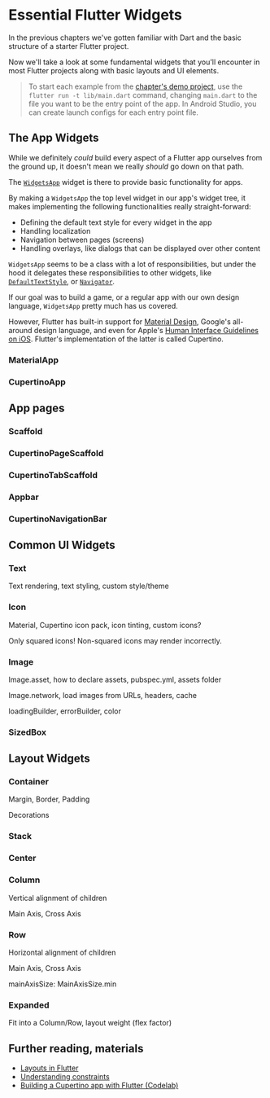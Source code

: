 # Essential Flutter Widgets

In the previous chapters we've gotten familiar with Dart and the basic structure of a starter Flutter project.

Now we'll take a look at some fundamental widgets that you'll encounter in most Flutter projects along with basic layouts and UI elements.

> To start each example from the [chapter's demo project](/projects/chapters/chapter_03), use the `flutter run -t lib/main.dart` command, changing `main.dart` to the file you want to be the entry point of the app.
> In Android Studio, you can create launch configs for each entry point file.

## The App Widgets

While we definitely *could* build every aspect of a Flutter app ourselves from the ground up, it doesn't mean we really *should* go down on that path.

The [`WidgetsApp`](https://api.flutter.dev/flutter/widgets/WidgetsApp-class.html) widget is there to provide basic functionality for apps.

By making a `WidgetsApp` the top level widget in our app's widget tree, it makes implementing the following functionalities really straight-forward:

- Defining the default text style for every widget in the app
- Handling localization
- Navigation between pages (screens)
- Handling overlays, like dialogs that can be displayed over other content

`WidgetsApp` seems to be a class with a lot of responsibilities, but under the hood it delegates these responsibilities to other widgets, like [`DefaultTextStyle`](https://api.flutter.dev/flutter/widgets/DefaultTextStyle-class.html), or [`Navigator`](https://api.flutter.dev/flutter/widgets/Navigator-class.html).  

If our goal was to build a game, or a regular app with our own design language, `WidgetsApp` pretty much has us covered.

However, Flutter has built-in support for [Material Design](https://material.io/), Google's all-around design language, and even for Apple's [Human Interface Guidelines on iOS](https://developer.apple.com/design/human-interface-guidelines/ios/). Flutter's implementation of the latter is called Cupertino.

### MaterialApp


### CupertinoApp

## App pages

### Scaffold

### CupertinoPageScaffold

### CupertinoTabScaffold

### Appbar

### CupertinoNavigationBar

## Common UI Widgets

### Text

Text rendering, text styling, custom style/theme

### Icon

Material, Cupertino icon pack, icon tinting, custom icons?

Only squared icons! Non-squared icons may render incorrectly.

### Image

Image.asset, how to declare assets, pubspec.yml, assets folder

Image.network, load images from URLs, headers, cache

loadingBuilder, errorBuilder, color

### SizedBox



## Layout Widgets

### Container

Margin, Border, Padding

Decorations

### Stack

### Center

### Column

Vertical alignment of children

Main Axis, Cross Axis

### Row

Horizontal alignment of children

Main Axis, Cross Axis

mainAxisSize: MainAxisSize.min

### Expanded

Fit into a Column/Row, layout weight (flex factor)

## Further reading, materials

- [Layouts in Flutter](https://flutter.dev/docs/development/ui/layout)
- [Understanding constraints](https://flutter.dev/docs/development/ui/layout/constraints)
- [Building a Cupertino app with Flutter (Codelab)](https://codelabs.developers.google.com/codelabs/flutter-cupertino)

